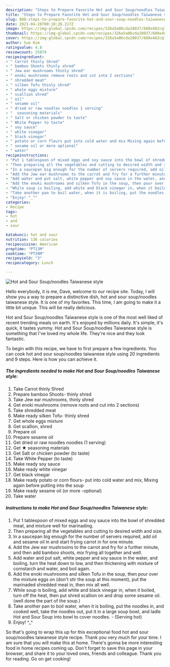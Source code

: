 ```yaml
---
description: "Steps to Prepare Favorite Hot and Sour Soup/noodles Taiwanese style"
title: "Steps to Prepare Favorite Hot and Sour Soup/noodles Taiwanese style"
slug: 808-steps-to-prepare-favorite-hot-and-sour-soup-noodles-taiwanese-style
date: 2021-04-26T00:10:26.217Z
image: https://img-global.cpcdn.com/recipes/326a5a06cda28037/680x482cq70/hot-and-sour-soupnoodles-taiwanese-style-recipe-main-photo.jpg
thumbnail: https://img-global.cpcdn.com/recipes/326a5a06cda28037/680x482cq70/hot-and-sour-soupnoodles-taiwanese-style-recipe-main-photo.jpg
cover: https://img-global.cpcdn.com/recipes/326a5a06cda28037/680x482cq70/hot-and-sour-soupnoodles-taiwanese-style-recipe-main-photo.jpg
author: Sue Kim
ratingvalue: 4.8
reviewcount: 25074
recipeingredient:
- " Carrot thinly Shred"
- " bamboo Shoots thinly shred"
- " Jew ear mushrooms thinly shred"
- " enoki mushrooms remove roots and cut into 2 sections"
- " shredded meat"
- " silken Tofu thinly shred"
- " whole eggs mixture"
- " scallion shred"
- " oil"
- " sesame oil"
- " dried or raw noodles noodles 1 serving"
- "  seasoning materials"
- " Salt or chicken powder to taste"
- " White Pepper to taste"
- " soy sauce"
- " white vinegar"
- " black vinegar"
- " potato or corn flours put into cold water and mix Mixing again before putting into the soup"
- " sesame oil or more optional"
- " water"
recipeinstructions:
- "Put 1 tablespoon of mixed eggs and soy sauce into the bowl of shredded meat, and mixture well for marinading."
- "Then preparing all the vegetables and cutting to desired width and size."
- "In a saucepan big enough for the number of servers required, add oil and sesame oil in and start frying carrot in for one minute."
- "Add the Jew ear mushrooms to the carrot and fry for a further minute, and then add bamboo shoots, mix frying all together and well."
- "Add water and put salt, white pepper and soy sauce in the water, and boiling, turn the heat down to low, and then thickening with mixture of cornstarch and water, and boil again."
- "Add the enoki mushrooms and silken Tofu in the soup, then pour over the mixture eggs on (don&#39;t stir the soup at this moment), put the marinaded shredded meat in, then mix all well."
- "While soup is boiling, add white and black vinegar in, when it boiled, turn off the heat, then put shred scallion on and drop some sesame oil. (well done the part of the soup.)"
- "Take another pan to boil water, when it is boiling, put the noodles in, and cooked well, take the noodles out, put it in a large soup bowl, and ladle Hot and Sour Soup into bowl to cover noodles.  (Serving hot)"
- "Enjoy! ^_^"
categories:
- Recipe
tags:
- hot
- and
- sour

katakunci: hot and sour 
nutrition: 136 calories
recipecuisine: American
preptime: "PT13M"
cooktime: "PT39M"
recipeyield: "3"
recipecategory: Lunch

---
```



![Hot and Sour Soup/noodles Taiwanese style](https://img-global.cpcdn.com/recipes/326a5a06cda28037/680x482cq70/hot-and-sour-soupnoodles-taiwanese-style-recipe-main-photo.jpg)

Hello everybody, it is me, Dave, welcome to our recipe site. Today, I will show you a way to prepare a distinctive dish, hot and sour soup/noodles taiwanese style. It is one of my favorites. This time, I am going to make it a little bit unique. This will be really delicious.

Hot and Sour Soup/noodles Taiwanese style is one of the most well liked of recent trending meals on earth. It's enjoyed by millions daily. It's simple, it's quick, it tastes yummy. Hot and Sour Soup/noodles Taiwanese style is something that I've loved my whole life. They're nice and they look fantastic.




To begin with this recipe, we have to first prepare a few ingredients. You can cook hot and sour soup/noodles taiwanese style using 20 ingredients and 9 steps. Here is how you can achieve it.

<!--inarticleads1-->

##### The ingredients needed to make Hot and Sour Soup/noodles Taiwanese style:

1. Take  Carrot thinly Shred
1. Prepare  bamboo Shoots- thinly shred
1. Take  Jew ear mushrooms, thinly shred
1. Get  enoki mushrooms (remove roots and cut into 2 sections)
1. Take  shredded meat
1. Make ready  silken Tofu- thinly shred
1. Get  whole eggs mixture
1. Get  scallion, shred
1. Prepare  oil
1. Prepare  sesame oil
1. Get  dried or raw noodles noodles (1 serving)
1. Get  ★ seasoning materials
1. Get  Salt or chicken powder (to taste)
1. Take  White Pepper (to taste)
1. Make ready  soy sauce
1. Make ready  white vinegar
1. Get  black vinegar
1. Make ready  potato or corn flours- put into cold water and mix, Mixing again before putting into the soup
1. Make ready  sesame oil (or more -optional)
1. Take  water




<!--inarticleads2-->

##### Instructions to make Hot and Sour Soup/noodles Taiwanese style:

1. Put 1 tablespoon of mixed eggs and soy sauce into the bowl of shredded meat, and mixture well for marinading.
1. Then preparing all the vegetables and cutting to desired width and size.
1. In a saucepan big enough for the number of servers required, add oil and sesame oil in and start frying carrot in for one minute.
1. Add the Jew ear mushrooms to the carrot and fry for a further minute, and then add bamboo shoots, mix frying all together and well.
1. Add water and put salt, white pepper and soy sauce in the water, and boiling, turn the heat down to low, and then thickening with mixture of cornstarch and water, and boil again.
1. Add the enoki mushrooms and silken Tofu in the soup, then pour over the mixture eggs on (don&#39;t stir the soup at this moment), put the marinaded shredded meat in, then mix all well.
1. While soup is boiling, add white and black vinegar in, when it boiled, turn off the heat, then put shred scallion on and drop some sesame oil. (well done the part of the soup.)
1. Take another pan to boil water, when it is boiling, put the noodles in, and cooked well, take the noodles out, put it in a large soup bowl, and ladle Hot and Sour Soup into bowl to cover noodles.  - (Serving hot)
1. Enjoy! ^_^




So that's going to wrap this up for this exceptional food hot and sour soup/noodles taiwanese style recipe. Thank you very much for your time. I am sure that you will make this at home. There's gonna be more interesting food in home recipes coming up. Don't forget to save this page in your browser, and share it to your loved ones, friends and colleague. Thank you for reading. Go on get cooking!

